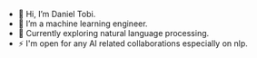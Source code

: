 - 👋 Hi, I’m Daniel Tobi.<br>
- 👀 I’m a machine learning engineer.
- 🌱 Currently exploring natural language processing.
- ⚡ I'm open for any AI related collaborations especially on nlp.
